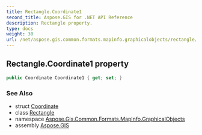 ```yaml
---
title: Rectangle.Coordinate1
second_title: Aspose.GIS for .NET API Reference
description: Rectangle property. 
type: docs
weight: 30
url: /net/aspose.gis.common.formats.mapinfo.graphicalobjects/rectangle/coordinate1/
---
```

## Rectangle.Coordinate1 property

```csharp
public Coordinate Coordinate1 { get; set; }
```

### See Also

* struct [Coordinate](../../../aspose.gis.common/coordinate/)
* class [Rectangle](../)
* namespace [Aspose.Gis.Common.Formats.MapInfo.GraphicalObjects](../../rectangle/)
* assembly [Aspose.GIS](../../../)


